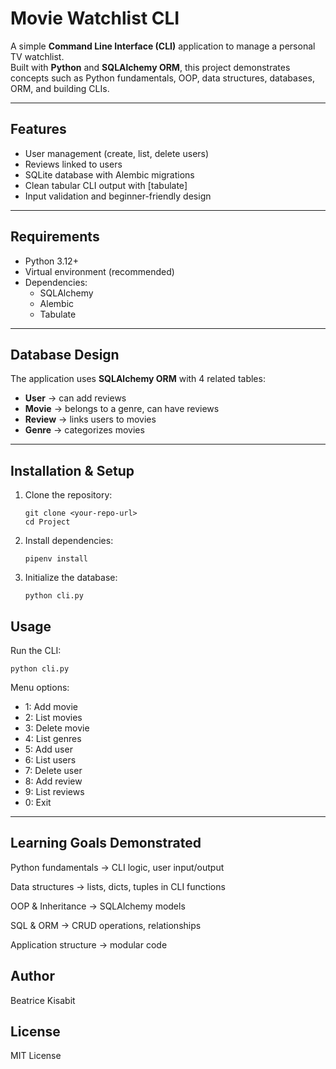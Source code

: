 #  Movie Watchlist CLI

A simple **Command Line Interface (CLI)** application to manage a personal TV watchlist.  
Built with **Python** and **SQLAlchemy ORM**, this project demonstrates concepts such as Python fundamentals, OOP, data structures, databases, ORM, and building CLIs.

---

## Features
- User management (create, list, delete users)
- Reviews linked to users
- SQLite database with Alembic migrations
- Clean tabular CLI output with [tabulate]
- Input validation and beginner-friendly design

---

## Requirements
- Python 3.12+
- Virtual environment (recommended)
- Dependencies:
  - SQLAlchemy
  - Alembic
  - Tabulate

---

##  Database Design
The application uses **SQLAlchemy ORM** with 4 related tables:

- **User** → can add reviews  
- **Movie** → belongs to a genre, can have reviews  
- **Review** → links users to movies  
- **Genre** → categorizes movies  

---

## Installation & Setup

1. Clone the repository:
   ```
   git clone <your-repo-url>
   cd Project
   ```
2. Install dependencies:
   ```
   pipenv install
   ```
3. Initialize the database:
   ```
   python cli.py
   ```

## Usage

Run the CLI:
```
python cli.py
```

Menu options:
- 1: Add movie
- 2: List movies
- 3: Delete movie
- 4: List genres
- 5: Add user
- 6: List users
- 7: Delete user
- 8: Add review
- 9: List reviews
- 0: Exit

---

 ## Learning Goals Demonstrated

Python fundamentals → CLI logic, user input/output

Data structures → lists, dicts, tuples in CLI functions

OOP & Inheritance → SQLAlchemy models

SQL & ORM → CRUD operations, relationships

Application structure → modular code
 
## Author

Beatrice Kisabit

## License

MIT License
